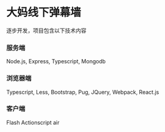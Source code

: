 # 大妈线下弹幕墙

逐步开发，项目包含以下技术内容

### 服务端

Node.js, Express, Typescript, Mongodb

### 浏览器端

Typescript, Less, Bootstrap, Pug, JQuery, Webpack, React.js

### 客户端 

Flash Actionscript air
